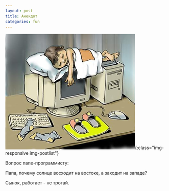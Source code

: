 ```yaml
---
layout: post
title: Анекдот
categories: fun
---
```


![image-title-here](/img/000qc0ec.jpg){:class="img-responsive img-postlist"}

Вопрос папе-программисту:

Папа, почему солнце восходит на востоке, а заходит на западе?

Сынок, работает - не трогай.


